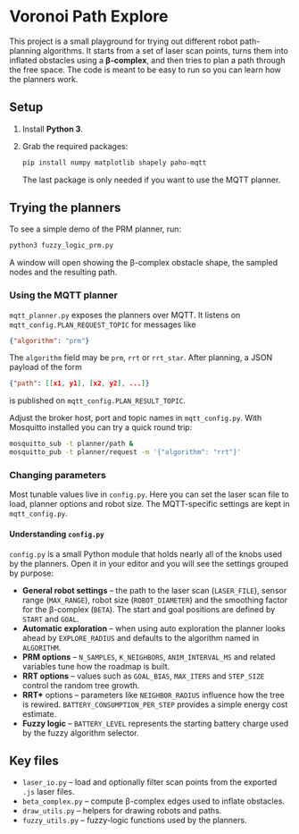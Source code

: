 # Voronoi Path Explore

This project is a small playground for trying out different robot
path-planning algorithms. It starts from a set of laser scan points,
turns them into inflated obstacles using a **β-complex**, and then tries
to plan a path through the free space. The code is meant to be easy to
run so you can learn how the planners work.

## Setup

1. Install **Python 3**.
2. Grab the required packages:

   ```bash
   pip install numpy matplotlib shapely paho-mqtt
   ```

   The last package is only needed if you want to use the MQTT planner.

## Trying the planners

To see a simple demo of the PRM planner, run:

```bash
python3 fuzzy_logic_prm.py
```

A window will open showing the β-complex obstacle shape, the sampled
nodes and the resulting path.

### Using the MQTT planner

`mqtt_planner.py` exposes the planners over MQTT. It listens on
`mqtt_config.PLAN_REQUEST_TOPIC` for messages like

```json
{"algorithm": "prm"}
```

The `algorithm` field may be `prm`, `rrt` or `rrt_star`. After planning,
a JSON payload of the form

```json
{"path": [[x1, y1], [x2, y2], ...]}
```

is published on `mqtt_config.PLAN_RESULT_TOPIC`.

Adjust the broker host, port and topic names in `mqtt_config.py`.
With Mosquitto installed you can try a quick round trip:

```bash
mosquitto_sub -t planner/path &
mosquitto_pub -t planner/request -m '{"algorithm": "rrt"}'
```

### Changing parameters

Most tunable values live in `config.py`. Here you can set the laser scan
file to load, planner options and robot size. The MQTT-specific settings
are kept in `mqtt_config.py`.

#### Understanding `config.py`

`config.py` is a small Python module that holds nearly all of the knobs
used by the planners. Open it in your editor and you will see the
settings grouped by purpose:

* **General robot settings** – the path to the laser scan (`LASER_FILE`),
  sensor range (`MAX_RANGE`), robot size (`ROBOT_DIAMETER`) and the
  smoothing factor for the β-complex (`BETA`). The start and goal
  positions are defined by `START` and `GOAL`.
* **Automatic exploration** – when using auto exploration the planner
  looks ahead by `EXPLORE_RADIUS` and defaults to the algorithm named in
  `ALGORITHM`.
* **PRM options** – `N_SAMPLES`, `K_NEIGHBORS`, `ANIM_INTERVAL_MS` and
  related variables tune how the roadmap is built.
* **RRT options** – values such as `GOAL_BIAS`, `MAX_ITERS` and
  `STEP_SIZE` control the random tree growth.
* **RRT\*** options – parameters like `NEIGHBOR_RADIUS` influence how
  the tree is rewired. `BATTERY_CONSUMPTION_PER_STEP` provides a simple
  energy cost estimate.
* **Fuzzy logic** – `BATTERY_LEVEL` represents the starting battery
  charge used by the fuzzy algorithm selector.

## Key files

- `laser_io.py` – load and optionally filter scan points from the exported `.js` laser files.
- `beta_complex.py` – compute β-complex edges used to inflate obstacles.
- `draw_utils.py` – helpers for drawing robots and paths.
- `fuzzy_utils.py` – fuzzy-logic functions used by the planners.
